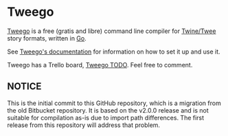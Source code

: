 # Tweego

[Tweego](http://www.motoslave.net/tweego/) is a free (gratis and libre) command line compiler for [Twine/Twee](http://twinery.org/) story formats, written in [Go](http://golang.org/).

See [Tweego's documentation](http://www.motoslave.net/tweego/docs/) for information on how to set it up and use it.

Tweego has a Trello board, [Tweego TODO](https://trello.com/b/l5xuRzFu).  Feel free to comment.

## NOTICE

This is the initial commit to this GitHub repository, which is a migration from the old Bitbucket repository.  It is based on the v2.0.0 release and is not suitable for compilation as-is due to import path differences.  The first release from this repository will address that problem.
